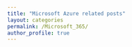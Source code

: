 ```yaml
---
title: "Microsoft Azure related posts"
layout: categories
permalink: /Microsoft_365/
author_profile: true
---
```

